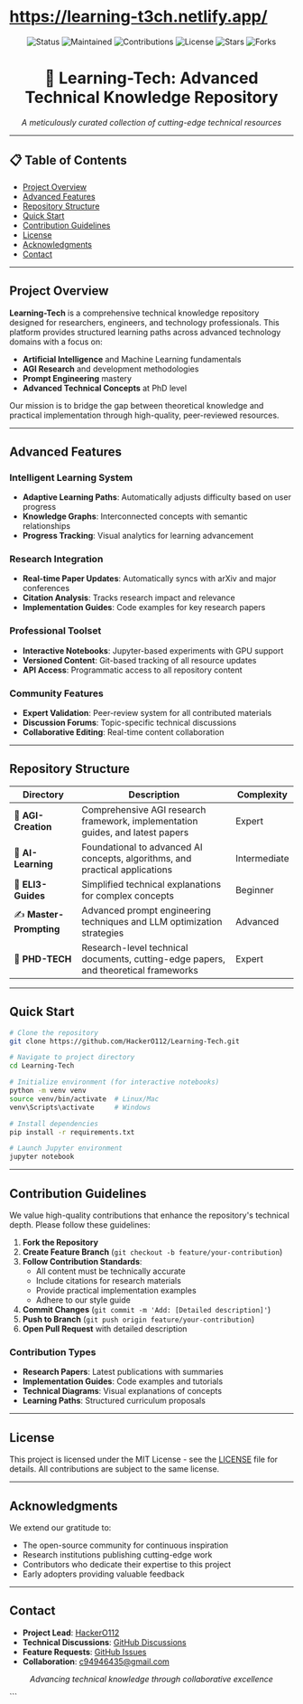 # https://learning-t3ch.netlify.app/
<div align="center">
  <img src="https://img.shields.io/badge/Status-Active-brightgreen?style=for-the-badge&logo=github&logoColor=white" alt="Status">
  <img src="https://img.shields.io/badge/Maintained%3F-Yes-blue?style=for-the-badge&logo=github&logoColor=white" alt="Maintained">
  <img src="https://img.shields.io/badge/Contributions-Welcome-orange?style=for-the-badge&logo=github&logoColor=white" alt="Contributions">
  <img src="https://img.shields.io/github/license/HackerO112/Learning-Tech?style=for-the-badge&logo=github&logoColor=white" alt="License">
  <img src="https://img.shields.io/github/stars/HackerO112/Learning-Tech?style=for-the-badge&logo=github&logoColor=yellow" alt="Stars">
  <img src="https://img.shields.io/github/forks/HackerO112/Learning-Tech?style=for-the-badge&logo=github&logoColor=white" alt="Forks">
</div>

<div align="center">
  <h1>🚀 Learning-Tech: Advanced Technical Knowledge Repository</h1>
  <p><em>A meticulously curated collection of cutting-edge technical resources</em></p>
</div>

---

## 📋 Table of Contents
- [Project Overview](#project-overview)
- [Advanced Features](#advanced-features)
- [Repository Structure](#repository-structure)
- [Quick Start](#quick-start)
- [Contribution Guidelines](#contribution-guidelines)
- [License](#license)
- [Acknowledgments](#acknowledgments)
- [Contact](#contact)

---

## Project Overview

**Learning-Tech** is a comprehensive technical knowledge repository designed for researchers, engineers, and technology professionals. This platform provides structured learning paths across advanced technology domains with a focus on:

- **Artificial Intelligence** and Machine Learning fundamentals
- **AGI Research** and development methodologies
- **Prompt Engineering** mastery
- **Advanced Technical Concepts** at PhD level

Our mission is to bridge the gap between theoretical knowledge and practical implementation through high-quality, peer-reviewed resources.

---

## Advanced Features

### Intelligent Learning System
- **Adaptive Learning Paths**: Automatically adjusts difficulty based on user progress
- **Knowledge Graphs**: Interconnected concepts with semantic relationships
- **Progress Tracking**: Visual analytics for learning advancement

### Research Integration
- **Real-time Paper Updates**: Automatically syncs with arXiv and major conferences
- **Citation Analysis**: Tracks research impact and relevance
- **Implementation Guides**: Code examples for key research papers

### Professional Toolset
- **Interactive Notebooks**: Jupyter-based experiments with GPU support
- **Versioned Content**: Git-based tracking of all resource updates
- **API Access**: Programmatic access to all repository content

### Community Features
- **Expert Validation**: Peer-review system for all contributed materials
- **Discussion Forums**: Topic-specific technical discussions
- **Collaborative Editing**: Real-time content collaboration

---

## Repository Structure

| Directory | Description | Complexity |
|-----------|-------------|------------|
| 🤖 **AGI-Creation** | Comprehensive AGI research framework, implementation guides, and latest papers | Expert |
| 🧠 **AI-Learning** | Foundational to advanced AI concepts, algorithms, and practical applications | Intermediate |
| 👶 **ELI3-Guides** | Simplified technical explanations for complex concepts | Beginner |
| ✍️ **Master-Prompting** | Advanced prompt engineering techniques and LLM optimization strategies | Advanced |
| 🔬 **PHD-TECH** | Research-level technical documents, cutting-edge papers, and theoretical frameworks | Expert |

---

## Quick Start

```bash
# Clone the repository
git clone https://github.com/HackerO112/Learning-Tech.git

# Navigate to project directory
cd Learning-Tech

# Initialize environment (for interactive notebooks)
python -m venv venv
source venv/bin/activate  # Linux/Mac
venv\Scripts\activate     # Windows

# Install dependencies
pip install -r requirements.txt

# Launch Jupyter environment
jupyter notebook
```

---

## Contribution Guidelines

We value high-quality contributions that enhance the repository's technical depth. Please follow these guidelines:

1. **Fork the Repository**
2. **Create Feature Branch** (`git checkout -b feature/your-contribution`)
3. **Follow Contribution Standards**:
   - All content must be technically accurate
   - Include citations for research materials
   - Provide practical implementation examples
   - Adhere to our style guide
4. **Commit Changes** (`git commit -m 'Add: [Detailed description]'`)
5. **Push to Branch** (`git push origin feature/your-contribution`)
6. **Open Pull Request** with detailed description

### Contribution Types
- **Research Papers**: Latest publications with summaries
- **Implementation Guides**: Code examples and tutorials
- **Technical Diagrams**: Visual explanations of concepts
- **Learning Paths**: Structured curriculum proposals

---

## License

This project is licensed under the MIT License - see the [LICENSE](LICENSE) file for details. All contributions are subject to the same license.

---

## Acknowledgments

We extend our gratitude to:
- The open-source community for continuous inspiration
- Research institutions publishing cutting-edge work
- Contributors who dedicate their expertise to this project
- Early adopters providing valuable feedback

---

## Contact

- **Project Lead**: [HackerO112](https://github.com/HackerO112)
- **Technical Discussions**: [GitHub Discussions](https://github.com/HackerO112/Learning-Tech/discussions)
- **Feature Requests**: [GitHub Issues](https://github.com/HackerO112/Learning-Tech/issues)
- **Collaboration**: c94946435@gmail.com

<div align="center">
  <p><em>Advancing technical knowledge through collaborative excellence</em></p>
</div>
```
